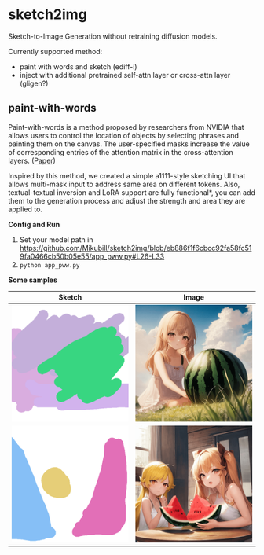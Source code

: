 # sketch2img

Sketch-to-Image Generation without retraining diffusion models.

Currently supported method: 

* paint with words and sketch (ediff-i)
* inject with additional pretrained self-attn layer or cross-attn layer (gligen?)

## paint-with-words

Paint-with-words is a method proposed by researchers from NVIDIA that allows users to control the location of objects by selecting phrases and painting them on the canvas. The user-specified masks increase the value of corresponding entries of the attention matrix in the cross-attention layers. ([Paper](https://arxiv.org/abs/2211.01324))

Inspired by this method, we created a simple a1111-style sketching UI that allows multi-mask input to address same area on different tokens. Also, textual-textual inversion and LoRA support are fully functional*, you can add them to the generation process and adjust the strength and area they are applied to.

**Config and Run**

1. Set your model path in https://github.com/Mikubill/sketch2img/blob/eb886f1f6cbcc92fa58fc519fa0466cb50b05e55/app_pww.py#L26-L33
2. `python app_pww.py`

**Some samples**

| Sketch | Image |
|:-------------------------:|:-------------------------:|
|<img width="256" alt="" src="https://raw.githubusercontent.com/Mikubill/sketch2img/main/samples/sample-3-1.png">  |  <img width="256" alt="" src="https://raw.githubusercontent.com/Mikubill/sketch2img/main/samples/sample-3-2.png"> |
|<img width="256" alt="" src="https://raw.githubusercontent.com/Mikubill/sketch2img/main/samples/sample-1-compressed.png">  |  <img width="256" alt="" src="https://raw.githubusercontent.com/Mikubill/sketch2img/main/samples/sample-1-output-compressed.png"> |
